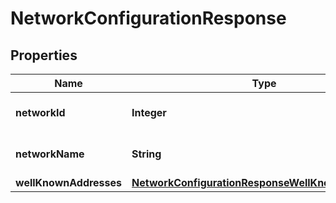 

# NetworkConfigurationResponse


## Properties

| Name | Type | Description | Notes |
|------------ | ------------- | ------------- | -------------|
|**networkId** | **Integer** | The logical id of the network |  |
|**networkName** | **String** | The logical name of the network |  |
|**wellKnownAddresses** | [**NetworkConfigurationResponseWellKnownAddresses**](NetworkConfigurationResponseWellKnownAddresses.md) |  |  |



